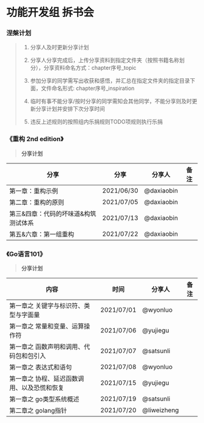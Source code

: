 # 功能开发组 拆书会

### 涅槃计划

> 1. 分享人及时更新分享计划
>
> 2. 分享人分享完成后，上传分享资料到指定文件夹（按照书籍名称划分），分享资料命名方式：chapter序号_topic
> 3. 参加分享的同学需写出收获和感悟，并汇总在指定文件夹的指定目录下面，文件命名形式: chapter序号_inspiration
> 4. 临时有事不能分享/按时分享的同学需知会其他同学，不能分享则及时更新分享计划并安排下次分享时间
> 5. 违反上述规则的按照组内乐捐规则TODO项规则执行乐捐

### 《重构 2nd edition》

> **分享计划**

| 分享              | 分享       | 分享人     | 备注 |
| ----------------- | ---------- | ---------- | ---- |
| 第一章：重构示例        | 2021/06/30 | @daxiaobin |      |
| 第二章：重构的原则 | 2021/07/05 | @daxiaobin |      |
| 第三&四章：代码的坏味道&构筑测试体系 | 2021/07/13 | @daxiaobin | |
| 第五&六章：第一组重构 | 2021/07/22 | @daxiaobin | |



### 《Go语言101》

>**分享计划**

| 内容                                  | 时间       | 分享人    | 备注 |
| ------------------------------------- | ---------- | --------- | ---- |
| 第一章之 关键字与标识符、类型与字面量 | 2021/07/01 | @wyonluo |      |
| 第一章之 常量和变量、运算操作符| 2021/07/06| @yujiegu||
| 第一章之 函数声明和调用、代码包和包引入| 2021/07/07| @satsunli||
| 第一章之 表达式和语句| 2021/07/08| @wyonluo||
| 第一章之 协程、延迟函数调用、以及恐慌和恢复 | 2021/07/15 | @yujiegu ||
| 第一章之 go类型系统概述 | 2021/07/19 | @satsunli ||
| 第二章之 golang指针 | 2021/07/20 | @liweizheng ||

